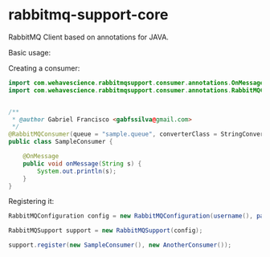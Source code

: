 rabbitmq-support-core
================

RabbitMQ Client based on annotations for JAVA.

Basic usage:

Creating a consumer:

```java
import com.wehavescience.rabbitmqsupport.consumer.annotations.OnMessage;
import com.wehavescience.rabbitmqsupport.consumer.annotations.RabbitMQConsumer;


/**
 * @author Gabriel Francisco <gabfssilva@gmail.com>
 */
@RabbitMQConsumer(queue = "sample.queue", converterClass = StringConverter.class)
public class SampleConsumer {

    @OnMessage
    public void onMessage(String s) {
        System.out.println(s);
    }
}
```

Registering it:

```java
RabbitMQConfiguration config = new RabbitMQConfiguration(username(), password(), virtualhost(), urls());

RabbitMQSupport support = new RabbitMQSupport(config);

support.register(new SampleConsumer(), new AnotherConsumer());
```
